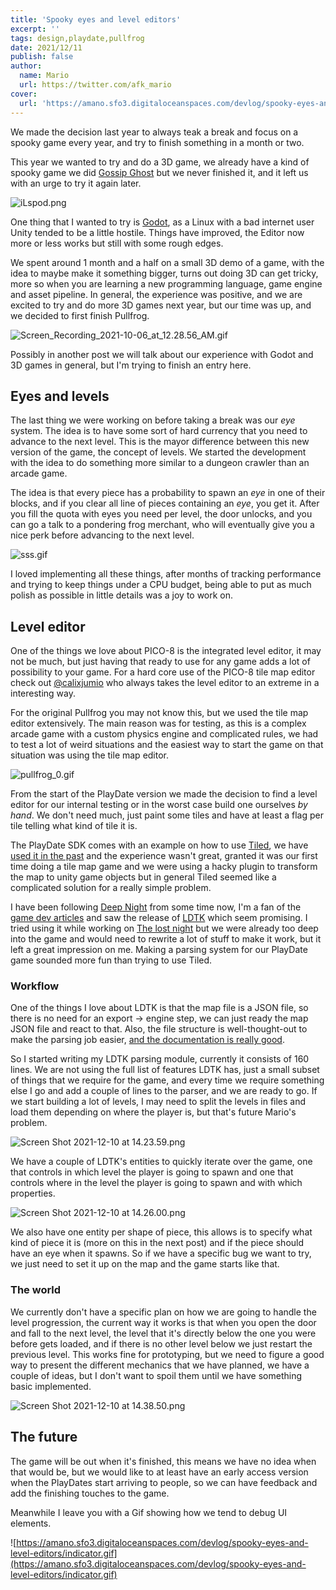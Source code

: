 ```yaml
---
title: 'Spooky eyes and level editors'
excerpt: ''
tags: design,playdate,pullfrog
date: 2021/12/11
publish: false
author:
  name: Mario
  url: https://twitter.com/afk_mario
cover:
  url: 'https://amano.sfo3.digitaloceanspaces.com/devlog/spooky-eyes-and-level-editors/eyes.gif'
---
```


We made the decision last year to always teak a break and focus on a spooky game every year, and try to finish something in a month or two.

This year we wanted to try and do a 3D game, we already have a kind of spooky game we did [Gossip Ghost](https://afk-mario.itch.io/ghossip-ghosts) but we never finished it, and it left us with an urge to try it again later.

![iLspod.png](https://amano.sfo3.digitaloceanspaces.com/devlog/spooky-eyes-and-level-editors/gossip.png)

One thing that I wanted to try is [Godot](https://godotengine.org/), as a Linux with a bad internet user Unity tended to be a little hostile. Things have improved, the Editor now more or less works but still with some rough edges.

We spent around 1 month and a half on a small 3D demo of a game, with the idea to maybe make it something bigger, turns out doing 3D can get tricky, more so when you are learning a new programming language, game engine and asset pipeline. In general, the experience was positive, and we are excited to try and do more 3D games next year, but our time was up, and we decided to first finish Pullfrog.

![Screen_Recording_2021-10-06_at_12.28.56_AM.gif](https://amano.sfo3.digitaloceanspaces.com/devlog/spooky-eyes-and-level-editors/spoopy.gif)

Possibly in another post we will talk about our experience with Godot and 3D games in general, but I'm trying to finish an entry here.

## Eyes and levels

The last thing we were working on before taking a break was our _eye_ system. The idea is to have some sort of hard currency that you need to advance to the next level. This is the mayor difference between this new version of the game, the concept of levels. We started the development with the idea to do something more similar to a dungeon crawler than an arcade game.

The idea is that every piece has a probability to spawn an _eye_ in one of their blocks, and if you clear all line of pieces containing an _eye_, you get it. After you fill the quota with eyes you need per level, the door unlocks, and you can go a talk to a pondering frog merchant, who will eventually give you a nice perk before advancing to the next level.

![sss.gif](https://amano.sfo3.digitaloceanspaces.com/devlog/spooky-eyes-and-level-editors/eyes.gif)

I loved implementing all these things, after months of tracking performance and trying to keep things under a CPU budget, being able to put as much polish as possible in little details was a joy to work on.

## Level editor

One of the things we love about PICO-8 is the integrated level editor, it may not be much, but just having that ready to use for any game adds a lot of possibility to your game. For a hard core use of the PICO-8 tile map editor check out [@calixjumio](https://twitter.com/calixjumio/) who always takes the level editor to an extreme in a interesting way.

For the original Pullfrog you may not know this, but we used the tile map editor extensively. The main reason was for testing, as this is a complex arcade game with a custom physics engine and complicated rules, we had to test a lot of weird situations and the easiest way to start the game on that situation was using the tile map editor.

![pullfrog_0.gif](https://amano.sfo3.digitaloceanspaces.com/devlog/spooky-eyes-and-level-editors/pullfrog.gif)

From the start of the PlayDate version we made the decision to find a level editor for our internal testing or in the worst case build one ourselves _by hand_. We don't need much, just paint some tiles and have at least a flag per tile telling what kind of tile it is.

The PlayDate SDK comes with an example on how to use [Tiled](https://www.mapeditor.org/), we have [used it in the past](https://hyperbeard.com/game/the-balloons/) and the experience wasn't great, granted it was our first time doing a tile map game and we were using a hacky plugin to transform the map to unity game objects but in general Tiled seemed like a complicated solution for a really simple problem.

I have been following [Deep Night](https://deepnight.net/) from some time now, I'm a fan of the [game dev articles](https://deepnight.net/tutorial/a-simple-platformer-engine-part-1-basics/) and saw the release of [LDTK](https://ldtk.io/) which seem promising. I tried using it while working on [The lost night](https://afk-mario.itch.io/the-lost-night) but we were already too deep into the game and would need to rewrite a lot of stuff to make it work, but it left a great impression on me. Making a parsing system for our PlayDate game sounded more fun than trying to use Tiled.

### Workflow

One of the things I love about LDTK is that the map file is a JSON file, so there is no need for an export → engine step, we can just ready the map JSON file and react to that. Also, the file structure is well-thought-out to make the parsing job easier, [and the documentation is really good](https://ldtk.io/json/).

So I started writing my LDTK parsing module, currently it consists of 160 lines. We are not using the full list of features LDTK has, just a small subset of things that we require for the game, and every time we require something else I go and add a couple of lines to the parser, and we are ready to go. If we start building a lot of levels, I may need to split the levels in files and load them depending on where the player is, but that's future Mario's problem.

![Screen Shot 2021-12-10 at 14.23.59.png](https://amano.sfo3.digitaloceanspaces.com/devlog/spooky-eyes-and-level-editors/ldtk.png)

We have a couple of LDTK's entities to quickly iterate over the game, one that controls in which level the player is going to spawn and one that controls where in the level the player is going to spawn and with which properties.

![Screen Shot 2021-12-10 at 14.26.00.png](https://amano.sfo3.digitaloceanspaces.com/devlog/spooky-eyes-and-level-editors/entity.png)

We also have one entity per shape of piece, this allows is to specify what kind of piece it is (more on this in the next post) and if the piece should have an eye when it spawns. So if we have a specific bug we want to try, we just need to set it up on the map and the game starts like that.

### The world

We currently don't have a specific plan on how we are going to handle the level progression, the current way it works is that when you open the door and fall to the next level, the level that it's directly below the one you were before gets loaded, and if there is no other level below we just restart the previous level. This works fine for prototyping, but we need to figure a good way to present the different mechanics that we have planned, we have a couple of ideas, but I don't want to spoil them until we have something basic implemented.

![Screen Shot 2021-12-10 at 14.38.50.png](https://amano.sfo3.digitaloceanspaces.com/devlog/spooky-eyes-and-level-editors/entity.png)

## The future

The game will be out when it's finished, this means we have no idea when that would be, but we would like to at least have an early access version when the PlayDates start arriving to people, so we can have feedback and add the finishing touches to the game.

Meanwhile I leave you with a Gif showing how we tend to debug UI elements.

![https://amano.sfo3.digitaloceanspaces.com/devlog/spooky-eyes-and-level-editors/indicator.gif](https://amano.sfo3.digitaloceanspaces.com/devlog/spooky-eyes-and-level-editors/indicator.gif)
